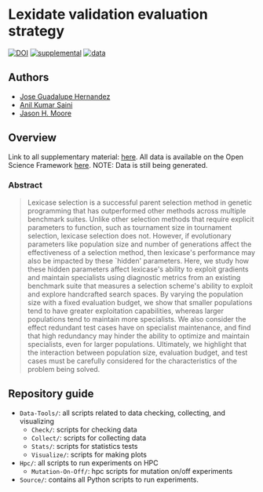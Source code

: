 # Lexidate validation evaluation strategy

[![DOI](https://zenodo.org/badge/DOI/10.5281/zenodo.11199990.svg)](https://doi.org10.5281/zenodo.11199990)
[![supplemental](https://img.shields.io/badge/go_to-supplementary_material-98111e)](https://jgh9094.github.io/GPTP-2024-Lexicase-Analysis/Bookdown/Pages/)
[![data](https://img.shields.io/badge/go_to-data-98111e)](https://osf.io/g5u9p/)


## Authors

- [Jose Guadalupe Hernandez](https://jgh9094.github.io/)
- [Anil Kumar Saini](https://theaksaini.github.io/)
- [Jason H. Moore](https://jasonhmoore.org/)

## Overview

Link to all supplementary material: [here](https://jgh9094.github.io/GPTP-2024-Lexicase-Analysis/Bookdown/Pages/).
All data is available on the Open Science Framework [here](https://osf.io/g5u9p/).
NOTE: Data is still being generated.

### Abstract

> Lexicase selection is a successful parent selection method in genetic programming that has outperformed other methods across multiple benchmark suites.
Unlike other selection methods that require explicit parameters to function, such as tournament size in tournament selection, lexicase selection does not.
However, if evolutionary parameters like population size and number of generations affect the effectiveness of a selection method, then lexicase's performance may also be impacted by these `hidden' parameters.
Here, we study how these hidden parameters affect lexicase's ability to exploit gradients and maintain specialists using diagnostic metrics from an existing benchmark suite that measures a selection scheme's ability to exploit and explore handcrafted search spaces.
By varying the population size with a fixed evaluation budget, we show that smaller populations tend to have greater exploitation capabilities, whereas larger populations tend to maintain more specialists.
We also consider the effect redundant test cases have on specialist maintenance, and find that high redundancy may hinder the ability to optimize and maintain specialists, even for larger populations.
Ultimately, we highlight that the interaction between population size, evaluation budget, and test cases must be carefully considered for the characteristics of the problem being solved.

## Repository guide

- `Data-Tools/`: all scripts related to data checking, collecting, and visualizing
  - `Check/`: scripts for checking data
  - `Collect/`: scripts for collecting data
  - `Stats/`: scripts for statistics tests
  - `Visualize/`: scripts for making plots
- `Hpc/`: all scripts to run experiments on HPC
  - `Mutation-On-Off/`: hpc scripts for mutation on/off experiments
- `Source/`: contains all Python scripts to run experiments.